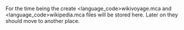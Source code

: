 For the time being the create \<language_code\>wikivoyage.mca and \<language_code\>wikipedia.mca files will be stored here.
Later on they should move to another place.
